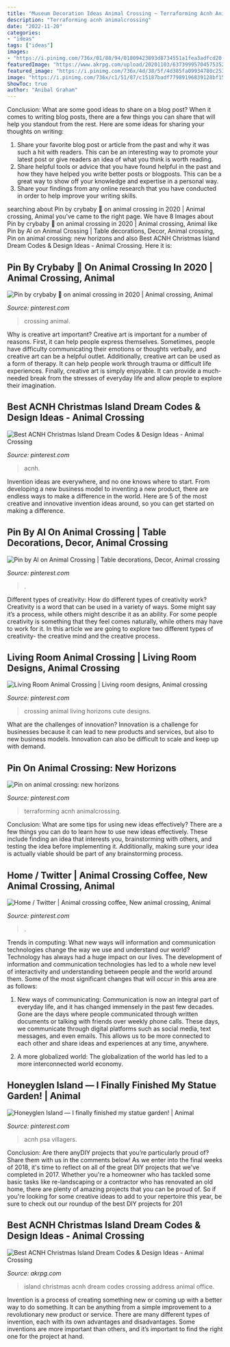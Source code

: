 ```yaml
---
title: "Museum Decoration Ideas Animal Crossing ~ Terraforming Acnh Animalcrossing"
description: "Terraforming acnh animalcrossing"
date: "2022-11-20"
categories:
- "ideas"
tags: ["ideas"]
images:
- "https://i.pinimg.com/736x/01/80/94/01809423893d8734551a1fea3adfcd20.jpg"
featuredImage: "https://www.akrpg.com/upload/20201103/6373999570457535282597074.jpeg"
featured_image: "https://i.pinimg.com/736x/4d/38/5f/4d385fa09934780c2532d301f5b5edc2.jpg"
image: "https://i.pinimg.com/736x/c1/51/87/c15187badf77989196839128bf1556c8.jpg"
ShowToc: true
author: "Anibal Graham"
---
```



Conclusion: What are some good ideas to share on a blog post?
When it comes to writing blog posts, there are a few things you can share that will help you standout from the rest. Here are some ideas for sharing your thoughts on writing:
1. Share your favorite blog post or article from the past and why it was such a hit with readers. This can be an interesting way to promote your latest post or give readers an idea of what you think is worth reading. 
2. Share helpful tools or advice that you have found helpful in the past and how they have helped you write better posts or blogposts. This can be a great way to show off your knowledge and expertise in a personal way. 
3. Share your findings from any online research that you have conducted in order to help improve your writing skills.

	

		
searching about Pin by crybaby 🔪 on animal crossing in 2020 | Animal crossing, Animal you've came to the right page. We have 8 Images about Pin by crybaby 🔪 on animal crossing in 2020 | Animal crossing, Animal like Pin by Al on Animal Crossing | Table decorations, Decor, Animal crossing, Pin on animal crossing: new horizons and also Best ACNH Christmas Island Dream Codes &amp; Design Ideas - Animal Crossing. Here it is:
		
    
## Pin By Crybaby 🔪 On Animal Crossing In 2020 | Animal Crossing, Animal

<img loading=lazy src="https://i.pinimg.com/736x/c1/51/87/c15187badf77989196839128bf1556c8.jpg" onerror="this.onerror=null;this.src='https://tse3.mm.bing.net/th?id=OIP.8sczgNyYh0DTBNssXfJwEgHaGT&amp;pid=15.1';" alt="Pin by crybaby 🔪 on animal crossing in 2020 | Animal crossing, Animal">

_Source: pinterest.com_

>crossing animal. 

	

Why is creative art important?
Creative art is important for a number of reasons. First, it can help people express themselves. Sometimes, people have difficulty communicating their emotions or thoughts verbally, and creative art can be a helpful outlet. Additionally, creative art can be used as a form of therapy. It can help people work through trauma or difficult life experiences. Finally, creative art is simply enjoyable. It can provide a much-needed break from the stresses of everyday life and allow people to explore their imagination.

    
## Best ACNH Christmas Island Dream Codes &amp; Design Ideas - Animal Crossing

<img loading=lazy src="https://i.pinimg.com/736x/4d/38/5f/4d385fa09934780c2532d301f5b5edc2.jpg" onerror="this.onerror=null;this.src='https://tse3.mm.bing.net/th?id=OIP.yUglhtT1Vfz1y9mHYdyPtQHaEK&amp;pid=15.1';" alt="Best ACNH Christmas Island Dream Codes &amp; Design Ideas - Animal Crossing">

_Source: pinterest.com_

>acnh. 

	

Invention ideas are everywhere, and no one knows where to start. From developing a new business model to inventing a new product, there are endless ways to make a difference in the world. Here are 5 of the most creative and innovative invention ideas around, so you can get started on making a difference.

    
## Pin By Al On Animal Crossing | Table Decorations, Decor, Animal Crossing

<img loading=lazy src="https://i.pinimg.com/736x/78/26/b6/7826b6e93d06a4ad001859fbc4ad385d.jpg" onerror="this.onerror=null;this.src='https://tse1.mm.bing.net/th?id=OIP.fT2uXo6QU8dCad87DePorAHaHa&amp;pid=15.1';" alt="Pin by Al on Animal Crossing | Table decorations, Decor, Animal crossing">

_Source: pinterest.com_

>. 

	

Different types of creativity: How do different types of creativity work?
Creativity is a word that can be used in a variety of ways. Some might say it’s a process, while others might describe it as an ability. For some people creativity is something that they feel comes naturally, while others may have to work for it. In this article we are going to explore two different types of creativity- the creative mind and the creative process.

    
## Living Room Animal Crossing | Living Room Designs, Animal Crossing

<img loading=lazy src="https://i.pinimg.com/originals/e8/7e/c5/e87ec54031b1f0457cfd953e7483381b.jpg" onerror="this.onerror=null;this.src='https://tse1.mm.bing.net/th?id=OIP.dRbT0T5DYvP7HAlFqCwwRQHaEK&amp;pid=15.1';" alt="Living Room Animal Crossing | Living room designs, Animal crossing">

_Source: pinterest.com_

>crossing animal living horizons cute designs. 

	

What are the challenges of innovation?
Innovation is a challenge for businesses because it can lead to new products and services, but also to new business models. Innovation can also be difficult to scale and keep up with demand.

    
## Pin On Animal Crossing: New Horizons

<img loading=lazy src="https://i.pinimg.com/originals/ad/c7/6c/adc76c36d60fcf1deb722036a976ffba.jpg" onerror="this.onerror=null;this.src='https://tse4.mm.bing.net/th?id=OIP.EYSetwjh0EeimdlUT0UdSgHaEK&amp;pid=15.1';" alt="Pin on animal crossing: new horizons">

_Source: pinterest.com_

>terraforming acnh animalcrossing. 

	

Conclusion: What are some tips for using new ideas effectively?
There are a few things you can do to learn how to use new ideas effectively. These include finding an idea that interests you, brainstorming with others, and testing the idea before implementing it. Additionally, making sure your idea is actually viable should be part of any brainstorming process.

    
## Home / Twitter | Animal Crossing Coffee, New Animal Crossing, Animal

<img loading=lazy src="https://i.pinimg.com/736x/01/80/94/01809423893d8734551a1fea3adfcd20.jpg" onerror="this.onerror=null;this.src='https://tse3.mm.bing.net/th?id=OIP.Psr7QEgtrtAnbT9Xn9UYAQHaEK&amp;pid=15.1';" alt="Home / Twitter | Animal crossing coffee, New animal crossing, Animal">

_Source: pinterest.com_

>. 

	

Trends in computing: What new ways will information and communication technologies change the way we use and understand our world?
Technology has always had a huge impact on our lives. The development of information and communication technologies has led to a whole new level of interactivity and understanding between people and the world around them. Some of the most significant changes that will occur in this area are as follows:
1) New ways of communicating: Communication is now an integral part of everyday life, and it has changed immensely in the past few decades. Gone are the days where people communicated through written documents or talking with friends over weekly phone calls. These days, we communicate through digital platforms such as social media, text messages, and even emails. This allows us to be more connected to each other and share ideas and experiences at any time, anywhere.

2) A more globalized world: The globalization of the world has led to a more interconnected world economy.

    
## Honeyglen Island — I Finally Finished My Statue Garden! | Animal

<img loading=lazy src="https://i.pinimg.com/736x/49/31/58/493158df7a4a3b88da7b34014d509a2c.jpg" onerror="this.onerror=null;this.src='https://tse2.mm.bing.net/th?id=OIP.6ig1dTmMdryIUUIerUpBigHaEK&amp;pid=15.1';" alt="Honeyglen Island — I finally finished my statue garden! | Animal">

_Source: pinterest.com_

>acnh psa villagers. 

	

Conclusion: Are there anyDIY projects that you’re particularly proud of? Share them with us in the comments below!
As we enter into the final weeks of 2018, it's time to reflect on all of the great DIY projects that we've completed in 2017. Whether you're a homeowner who has tackled some basic tasks like re-landscaping or a contractor who has renovated an old home, there are plenty of amazing projects that you can be proud of. So if you're looking for some creative ideas to add to your repertoire this year, be sure to check out our roundup of the best DIY projects for 201
    
## Best ACNH Christmas Island Dream Codes &amp; Design Ideas - Animal Crossing

<img loading=lazy src="https://www.akrpg.com/upload/20201103/6373999570457535282597074.jpeg" onerror="this.onerror=null;this.src='https://tse1.mm.bing.net/th?id=OIP.8Y84gljwzY0TavqnoJEUTQHaEK&amp;pid=15.1';" alt="Best ACNH Christmas Island Dream Codes &amp; Design Ideas - Animal Crossing">

_Source: akrpg.com_

>island christmas acnh dream codes crossing address animal office. 

	

Invention is a process of creating something new or coming up with a better way to do something. It can be anything from a simple improvement to a revolutionary new product or service. There are many different types of invention, each with its own advantages and disadvantages. Some inventions are more important than others, and it’s important to find the right one for the project at hand.

